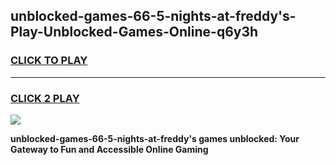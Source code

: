 
## unblocked-games-66-5-nights-at-freddy's-Play-Unblocked-Games-Online-q6y3h
<h3>
<a href="https://premium76.site?title=unblocked-games-66-5-nights-at-freddy's&ref=25A">CLICK TO PLAY</a></h3>
<hr>

<h3>
<a href="https://premium76.site?title=unblocked-games-66-5-nights-at-freddy's&ref=25A">CLICK 2 PLAY</a>
  
</h3>

<a href="https://premium76.site?title=unblocked-games-66-5-nights-at-freddy's&ref=25A"><img src="https://clearcache.store/games.png"></a>


**unblocked-games-66-5-nights-at-freddy's games unblocked: Your Gateway to Fun and Accessible Online Gaming**
